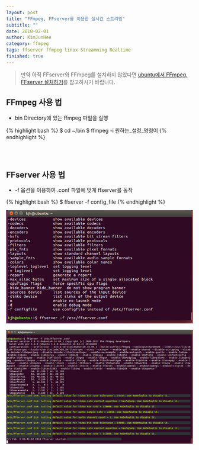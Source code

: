 ```yaml
---
layout: post
title: "FFmpeg, FFserver를 이용한 실시간 스트리밍"
subtitle: ""
date: 2018-02-01
author: KimJunHee
category: ffmpeg
tags: ffserver ffmpeg linux Streamming Realtime
finished: true
---
```


> 만약 아직 FFserver와 FFmpeg를 설치하지 않았다면 [ubuntu에서 FFmpeg, FFserver 설치하기](https://wnsgml972.github.io/wnsgml972.github.io/ffmpeg/ffmpeg_ffserver-config.html)를 참고하시기 바랍니다.

## FFmpeg 사용 법

* bin Directory에 있는 ffmpeg 파일을 실행

{% highlight bash %}
$ cd ~/bin
$ ffmpeg -i 원하는_설정_명령어
{% endhighlight %}



<br/><br/>
## FFserver 사용 법

* -f 옵션을 이용하여 .conf 파일에 맞게 ffserver를 동작

{% highlight bash %}
$ ffserver -f config_file
{% endhighlight %}

![FFSERVER](/img/ffmpeg/2/ffserver1.png)

![FFSERVER](/img/ffmpeg/2/ffserver2.png)

